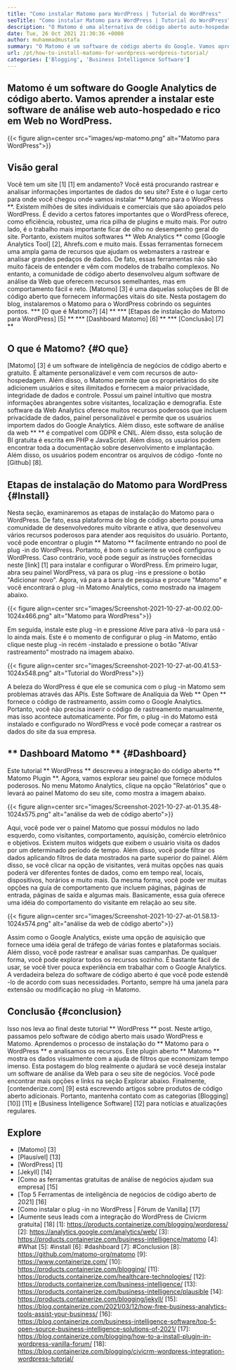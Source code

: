 ```yaml
---
title: "Como instalar Matomo para WordPress | Tutorial do WordPress" 
seoTitle: "Como instalar Matomo para WordPress | Tutorial do WordPress" 
description: "O Matomo é uma alternativa de código aberto auto-hospedado ao Google Analytics. Vamos aprender a instalar este software de análise web rico com ricos no WordPress." 
date: Tue, 26 Oct 2021 21:30:36 +0000
author: muhammadmustafa
summary: "O Matomo é um software de código aberto do Google. Vamos aprender a instalar este software de análise da web auto-hospedado e rico em Web no WordPress." 
url: /pt/how-to-install-matomo-for-wordpress-wordpress-tutorial/
categories: ['Blogging', 'Business Intelligence Software']
---
```


## Matomo é um software do Google Analytics de código aberto. Vamos aprender a instalar este software de análise web auto-hospedado e rico em Web no WordPress.

{{< figure align=center src="images/wp-matomo.png" alt="Matomo para WordPress">}}


## Visão geral
Você tem um site [1] [1] em andamento? Você está procurando rastrear e analisar informações importantes de dados do seu site? Este é o lugar certo para onde você chegou onde vamos instalar ** Matomo para o WordPress **. Existem milhões de sites individuais e comerciais que são apoiados pelo WordPress. É devido a certos fatores importantes que o WordPress oferece, como eficiência, robustez, uma rica pilha de plugins e muito mais. Por outro lado, é o trabalho mais importante ficar de olho no desempenho geral do site. Portanto, existem muitos softwares ** Web Analytics ** como [Google Analytics Tool] [2], Ahrefs.com e muito mais. Essas ferramentas fornecem uma ampla gama de recursos que ajudam os webmasters a rastrear e analisar grandes pedaços de dados. De fato, essas ferramentas não são muito fáceis de entender e vêm com modelos de trabalho complexos.
No entanto, a comunidade de código aberto desenvolveu algum software de análise da Web que oferecem recursos semelhantes, mas em comportamento fácil e reto. [Matomo] [3] é uma daquelas soluções de BI de código aberto que fornecem informações vitais do site. Nesta postagem do blog, instalaremos o Matomo para o WordPress cobrindo os seguintes pontos.
  *** [O que é Matomo?] [4] **
  *** [Etapas de instalação do Matomo para WordPress] [5] **
  *** [Dashboard Matomo] [6] **
  *** [Conclusão] [7] **

## O que é Matomo? {#O que}
[Matomo] [3] é um software de inteligência de negócios de código aberto e gratuito. É altamente personalizável e vem com recursos de auto-hospedagem. Além disso, o Matomo permite que os proprietários do site adicionem usuários e sites ilimitados e fornecem a maior privacidade, integridade de dados e controle. Possui um painel intuitivo que mostra informações abrangentes sobre visitantes, localização e demografia. Este software da Web Analytics oferece muitos recursos poderosos que incluem privacidade de dados, painel personalizável e permite que os usuários importem dados do Google Analytics. Além disso, este software de análise da web ** ** é compatível com GDPR e CNIL. Além disso, esta solução de BI gratuita é escrita em PHP e JavaScript. Além disso, os usuários podem encontrar toda a documentação sobre desenvolvimento e implantação. Além disso, os usuários podem encontrar os arquivos de código -fonte no [Github] [8].

## Etapas de instalação do Matomo para WordPress {#Install}
Nesta seção, examinaremos as etapas de instalação do Matomo para o WordPress. De fato, essa plataforma de blog de código aberto possui uma comunidade de desenvolvedores muito vibrante e ativa, que desenvolveu vários recursos poderosos para atender aos requisitos do usuário. Portanto, você pode encontrar o plugin ** Matomo ** facilmente entrando no pool de plug -in do WordPress. Portanto, é bom o suficiente se você configurou o WordPress. Caso contrário, você pode seguir as instruções fornecidas neste [link] [1] para instalar e configurar o WordPress. Em primeiro lugar, abra seu painel WordPress, vá para os plug -ins e pressione o botão "Adicionar novo".
Agora, vá para a barra de pesquisa e procure "Matomo" e você encontrará o plug -in Matomo Analytics, como mostrado na imagem abaixo.

{{< figure align=center src="images/Screenshot-2021-10-27-at-00.02.00-1024x466.png" alt="Matomo para WordPress">}}

Em seguida, instale este plug -in e pressione Ative para ativá -lo para usá -lo ainda mais. Este é o momento de configurar o plug -in Matomo, então clique neste plug -in recém -instalado e pressione o botão "Ativar rastreamento" mostrado na imagem abaixo.

{{< figure align=center src="images/Screenshot-2021-10-27-at-00.41.53-1024x548.png" alt="Tutorial do WordPress">}}

A beleza do WordPress é que ele se comunica com o plug -in Matomo sem problemas através das APIs. Este Software de Analíquia da Web ** Open ** fornece o código de rastreamento, assim como o Google Analytics. Portanto, você não precisa inserir o código de rastreamento manualmente, mas isso acontece automaticamente. Por fim, o plug -in do Matomo está instalado e configurado no WordPress e você pode começar a rastrear os dados do site da sua empresa.

## ** Dashboard Matomo ** {#Dashboard}
Este tutorial ** WordPress ** descreveu a integração do código aberto ** Matomo Plugin **. Agora, vamos explorar seu painel que fornece módulos poderosos. No menu Matomo Analytics, clique na opção "Relatórios" que o levará ao painel Matomo do seu site, como mostra a imagem abaixo.

{{< figure align=center src="images/Screenshot-2021-10-27-at-01.35.48-1024x575.png" alt="análise da web de código aberto">}}

Aqui, você pode ver o painel Matomo que possui módulos no lado esquerdo, como visitantes, comportamento, aquisição, comércio eletrônico e objetivos. Existem muitos widgets que exibem o usuário visita os dados por um determinado período de tempo. Além disso, você pode filtrar os dados aplicando filtros de data mostrados na parte superior do painel. Além disso, se você clicar na opção de visitantes, verá muitas opções nas quais poderá ver diferentes fontes de dados, como em tempo real, locais, dispositivos, horários e muito mais. Da mesma forma, você pode ver muitas opções na guia de comportamento que incluem páginas, páginas de entrada, páginas de saída e algumas mais. Basicamente, essa guia oferece uma idéia do comportamento do visitante em relação ao seu site.

{{< figure align=center src="images/Screenshot-2021-10-27-at-01.58.13-1024x574.png" alt="análise da web de código aberto">}}

Assim como o Google Analytics, existe uma opção de aquisição que fornece uma idéia geral de tráfego de várias fontes e plataformas sociais. Além disso, você pode rastrear e analisar suas campanhas. De qualquer forma, você pode explorar todos os recursos sozinho. É bastante fácil de usar, se você tiver pouca experiência em trabalhar com o Google Analytics. A verdadeira beleza do software de código aberto é que você pode estendê -lo de acordo com suas necessidades. Portanto, sempre há uma janela para extensão ou modificação no plug -in Matomo.

## Conclusão {#conclusion}
Isso nos leva ao final deste tutorial ** WordPress ** post. Neste artigo, passamos pelo software de código aberto mais usado WordPress e Matomo. Aprendemos o processo de instalação do ** Matomo para o WordPress ** e analisamos os recursos. Este plugin aberto ** Matomo ** mostra os dados visualmente com a ajuda de filtros que economizam tempo imenso. Esta postagem do blog realmente o ajudará se você deseja instalar um software de análise da Web para o seu site de negócios. Você pode encontrar mais opções e links na seção Explorar abaixo.
Finalmente, [contenderize.com] [9] está escrevendo artigos sobre produtos de código aberto adicionais. Portanto, mantenha contato com as categorias [Blogging] [10]] [11] e [Business Intelligence Software] [12] para notícias e atualizações regulares.

## Explore
  * [Matomo] [3]
  * [Plausível] [13]
  * [WordPress] [1]
  * [Jekyll] [14]
  * [Como as ferramentas gratuitas de análise de negócios ajudam sua empresa] [15]
  * [Top 5 Ferramentas de inteligência de negócios de código aberto de 2021] [16]
  * [Como instalar o plug -in no WordPress | Fórum de Vanilla] [17]
  * [Aumente seus leads com a integração do WordPress de Civicrm gratuita] [18]
[1]: https://products.containerize.com/blogging/wordpress/
[2]: https://analytics.google.com/analytics/web/
[3]: https://products.containerize.com/business-intelligence/matomo
[4]: #What
[5]: #install
[6]: #dashboard
[7]: #Conclusion
[8]: https://github.com/matomo-org/matomo
[9]: https://www.containerize.com/
[10]: https://products.containerize.com/blogging/
[11]: https://products.containerize.com/healthcare-technologies/
[12]: https://products.containerize.com/business-intelligence/
[13]: https://products.containerize.com/business-intelligence/plausible
[14]: https://products.containerize.com/blogging/jekyll/
[15]: https://blog.containerize.com/2021/03/12/how-free-business-analytics-tools-assist-your-business/
[16]: https://blog.containerize.com/business-intelligence-software/top-5-open-source-business-intelligence-solutions-of-2021/
[17]: https://blog.containerize.com/blogging/how-to-a-install-plugin-in-wordpress-vanilla-forum/
[18]: https://blog.containerize.com/blogging/civicrm-wordpress-integration-wordpress-tutorial/

